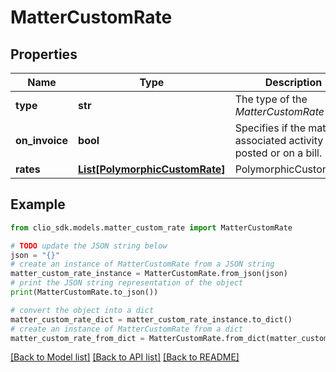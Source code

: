 # MatterCustomRate


## Properties

Name | Type | Description | Notes
------------ | ------------- | ------------- | -------------
**type** | **str** | The type of the *MatterCustomRate* | [optional] 
**on_invoice** | **bool** | Specifies if the matter&#39;s associated activity is posted or on a bill. | [optional] 
**rates** | [**List[PolymorphicCustomRate]**](PolymorphicCustomRate.md) | PolymorphicCustomRate | [optional] 

## Example

```python
from clio_sdk.models.matter_custom_rate import MatterCustomRate

# TODO update the JSON string below
json = "{}"
# create an instance of MatterCustomRate from a JSON string
matter_custom_rate_instance = MatterCustomRate.from_json(json)
# print the JSON string representation of the object
print(MatterCustomRate.to_json())

# convert the object into a dict
matter_custom_rate_dict = matter_custom_rate_instance.to_dict()
# create an instance of MatterCustomRate from a dict
matter_custom_rate_from_dict = MatterCustomRate.from_dict(matter_custom_rate_dict)
```
[[Back to Model list]](../README.md#documentation-for-models) [[Back to API list]](../README.md#documentation-for-api-endpoints) [[Back to README]](../README.md)


